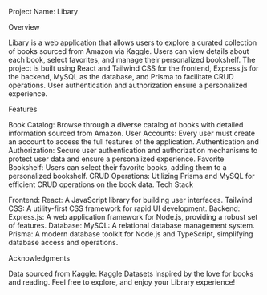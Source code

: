 Project Name: Libary 

Overview

Libary is a web application that allows users to explore a curated collection of books sourced from Amazon via Kaggle. Users can view details about each book, select favorites, and manage their personalized bookshelf. The project is built using React and Tailwind CSS for the frontend, Express.js for the backend, MySQL as the database, and Prisma to facilitate CRUD operations. User authentication and authorization ensure a personalized experience.

Features

Book Catalog: Browse through a diverse catalog of books with detailed information sourced from Amazon.
User Accounts: Every user must create an account to access the full features of the application.
Authentication and Authorization: Secure user authentication and authorization mechanisms to protect user data and ensure a personalized experience.
Favorite Bookshelf: Users can select their favorite books, adding them to a personalized bookshelf.
CRUD Operations: Utilizing Prisma and MySQL for efficient CRUD operations on the book data.
Tech Stack

Frontend:
React: A JavaScript library for building user interfaces.
Tailwind CSS: A utility-first CSS framework for rapid UI development.
Backend:
Express.js: A web application framework for Node.js, providing a robust set of features.
Database:
MySQL: A relational database management system.
Prisma: A modern database toolkit for Node.js and TypeScript, simplifying database access and operations.



Acknowledgments

Data sourced from Kaggle: Kaggle Datasets
Inspired by the love for books and reading.
Feel free to explore, and enjoy your Library  experience!

